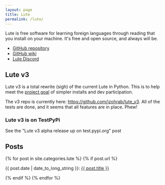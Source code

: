 ```yaml
---
layout: page
title: Lute
permalink: /lute/
---
```


Lute is free software for learning foreign languages through reading that you install on your machine.  It's free and open source, and always will be.

* [GitHub repository](https://github.com/jzohrab/lute)
* [GitHub wiki](https://github.com/jzohrab/lute/wiki)
* [Lute Discord](https://discord.gg/CzFUQP5m8u)

## Lute v3

Lute v3 is a total rewrite (sigh) of the current Lute in Python.  This is to help meet the [project goal](https://github.com/jzohrab/lute/wiki/Project-goal) of simpler installs and dev participation.

The v3 repo is currently here: https://github.com/jzohrab/lute_v3.  All of the tests are done, and it seems that all features are in place.  Phew!

### Lute v3 is on TestPyPi

See the "Lute v3 alpha release up on test.pypi.org" post

## Posts

{% for post in site.categories.lute %}
{% if post.url %}
<p>{{ post.date | date_to_long_string }}: <a href="{{ post.url }}">{{ post.title }}</a></p>
{% endif %}
{% endfor %}

